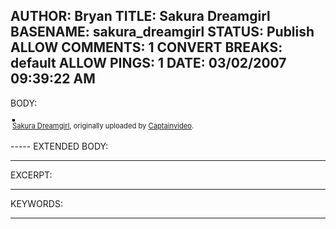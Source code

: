AUTHOR: Bryan
TITLE: Sakura Dreamgirl
BASENAME: sakura_dreamgirl
STATUS: Publish
ALLOW COMMENTS: 1
CONVERT BREAKS: __default__
ALLOW PINGS: 1
DATE: 03/02/2007 09:39:22 AM
-----
BODY:
<style type="text/css">
.flickr-photo { border: solid 2px #000000; }
.flickr-yourcomment { }
.flickr-frame { text-align: left; padding: 3px; }
.flickr-caption { font-size: 0.8em; margin-top: 0px; }
</style>

<div class="flickr-frame">
	<a href="http://www.flickr.com/photos/captainvideo/386543053/" title="photo sharing"><img src="http://farm1.static.flickr.com/187/386543053_feec7da457.jpg" class="flickr-photo" alt="" /></a>
<br />
	<span class="flickr-caption"><a href="http://www.flickr.com/photos/captainvideo/386543053/">Sakura Dreamgirl</a>, originally uploaded by <a href="http://www.flickr.com/people/captainvideo/">Captainvideo</a>.</span>
</div>
				
<p class="flickr-yourcomment">
	
</p>
-----
EXTENDED BODY:

-----
EXCERPT:

-----
KEYWORDS:

-----



